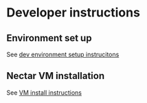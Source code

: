 # Developer instructions 

## Environment set up

See [dev environment setup instrucitons](dev_setup.md)

## Nectar VM installation  

See [VM install instructions](vm_install.md)